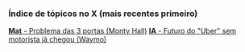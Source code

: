### Índice de tópicos no X (mais recentes primeiro)

<a href="https://x.com/bluemaster100/status/1875943157910642801"><b>Mat</b> - Problema das 3 portas (Monty Hall)</a>
<a href="https://x.com/bluemaster100/status/1875722936738304318"><b>IA</b> - Futuro do "Uber" sem motorista já chegou (Waymo)</a>


